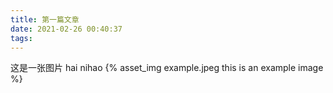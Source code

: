 ```yaml
---
title: 第一篇文章
date: 2021-02-26 00:40:37
tags:
---
```

这是一张图片
hai nihao
{% asset_img example.jpeg this is an example image %}